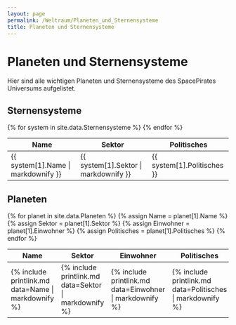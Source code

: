```yaml
---
layout: page
permalink: /Weltraum/Planeten_und_Sternensysteme
title: Planeten und Sternensysteme
---
```


# Planeten und Sternensysteme

Hier sind alle wichtigen Planeten und Sternensysteme des SpacePirates Universums aufgelistet.

## Sternensysteme

<table>
<thead>
<tr><th>Name</th><th>Sektor</th><th>Politisches</th></tr>
</thead>
<tbody>
{% for system in site.data.Sternensysteme %}
    <tr><td>{{ system[1].Name | markdownify }}</td><td>{{ system[1].Sektor | markdownify }}</td><td>{{ system[1].Politisches }}</td></tr>
{% endfor %}
</tbody>
</table>

## Planeten

<table>
<thead>
<tr><th>Name</th><th>Sektor</th><th>Einwohner</th><th>Politisches</th></tr>
</thead>
<tbody>
{% for planet in site.data.Planeten %}
    {% assign Name = planet[1].Name %}
    {% assign Sektor = planet[1].Sektor %}
    {% assign Einwohner = planet[1].Einwohner %}
    {% assign Politisches = planet[1].Politisches %}
    <tr>
        <td>{% include printlink.md data=Name | markdownify %}</td>
        <td>{% include printlink.md data=Sektor | markdownify %}</td>
        <td>{% include printlink.md data=Einwohner | markdownify %}</td>
        <td>{% include printlink.md data=Politisches | markdownify %}</td>
    </tr>
{% endfor %}
</tbody>
</table>

